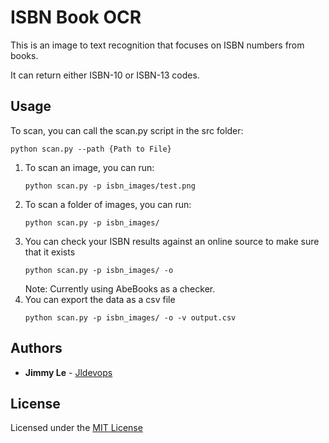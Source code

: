 # ISBN Book OCR

This is an image to text recognition that focuses on ISBN numbers from books.

It can return either ISBN-10 or ISBN-13 codes.

## Usage

To scan, you can call the scan.py script in the src folder:
```shell
python scan.py --path {Path to File}
```

1. To scan an image, you can run:
    ```shell
    python scan.py -p isbn_images/test.png
    ```
2. To scan a folder of images, you can run:
    ```shell
    python scan.py -p isbn_images/
    ```
3. You can check your ISBN results against an online source to make sure that it exists
    ```shell
    python scan.py -p isbn_images/ -o
    ```
    Note: Currently using AbeBooks as a checker.
4. You can export the data as a csv file
    ```shell
    python scan.py -p isbn_images/ -o -v output.csv
    ```

## Authors

* **Jimmy Le** - [Jldevops](https://github.com/jldevops)

## License

Licensed under the [MIT License](LICENSE)